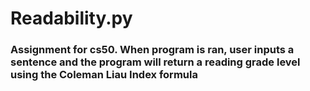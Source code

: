 # Readability.py

### Assignment for cs50. When program is ran, user inputs a sentence and the program will return a reading grade level using the Coleman Liau Index formula

